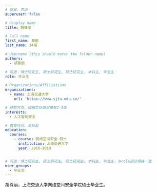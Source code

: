 ```yaml
---
# 保留，勿动
superuser: false

# Display name
title: 胡尊丽

# Full name
first_name: 尊丽
last_name: 34胡

# Username (this should match the folder name)
authors:
  - 胡尊丽

# 可选：博士研究生, 硕士研究生, 硕士研究生, 本科生, 毕业生
role: 毕业生

# Organizations/Affiliations
organizations:
  - name: 上海交通大学
    url: 'https://www.sjtu.edu.cn/'

# 研究方向，根据实际情况填写2-4条
interests:
  - 人工智能安全

# 教育经历，本科起
education:
  courses:
    - course: 网络空间安全 硕士
      institution: 上海交通大学
      year: 2016-2019


# 可选：博士研究生, 硕士研究生, 硕士研究生, 本科生, 毕业生，与role部分保持一致
user_groups:
  - 毕业生
---
```


胡尊丽，上海交通大学网络空间安全学院硕士毕业生。